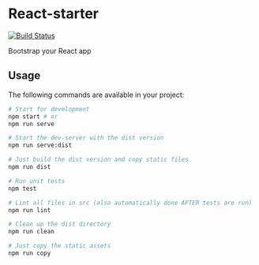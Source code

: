 React-starter
===============
[![Build Status](https://travis-ci.org/tehkaiyu/react-starter.svg?branch=master)](https://travis-ci.org/tehkaiyu/react-starter)

Bootstrap your React app

## Usage
The following commands are available in your project:
```bash
# Start for development
npm start # or
npm run serve

# Start the dev-server with the dist version
npm run serve:dist

# Just build the dist version and copy static files
npm run dist

# Run unit tests
npm test

# Lint all files in src (also automatically done AFTER tests are run)
npm run lint

# Clean up the dist directory
npm run clean

# Just copy the static assets
npm run copy
```
